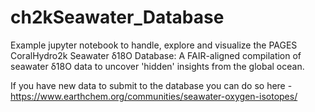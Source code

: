 # ch2kSeawater_Database
Example jupyter notebook to handle, explore and visualize the PAGES CoralHydro2k Seawater δ18O Database: A FAIR-aligned compilation of seawater δ18O data to uncover 'hidden' insights from the global ocean.

If you have new data to submit to the database you can do so here - https://www.earthchem.org/communities/seawater-oxygen-isotopes/





